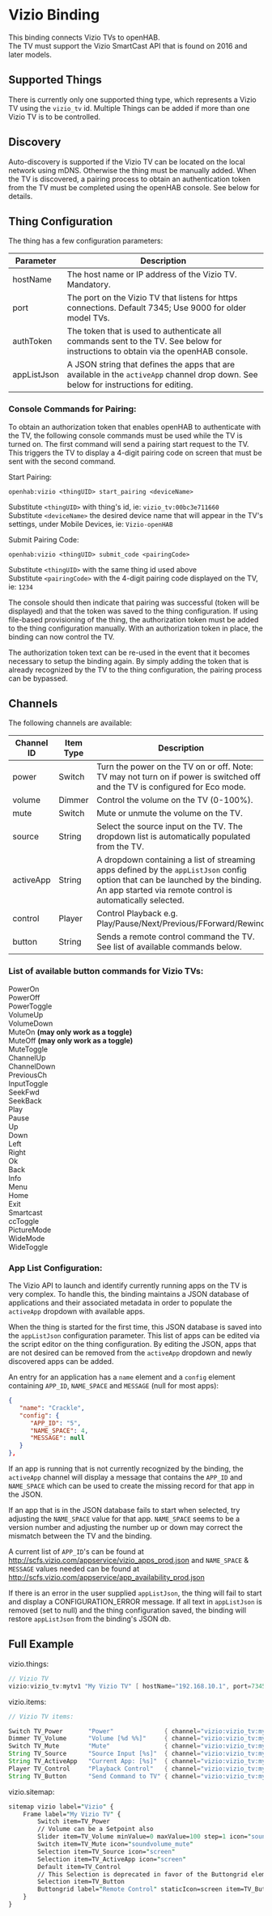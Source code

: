 # Vizio Binding

This binding connects Vizio TVs to openHAB.  
The TV must support the Vizio SmartCast API that is found on 2016 and later models.

## Supported Things

There is currently only one supported thing type, which represents a Vizio TV using the `vizio_tv` id.
Multiple Things can be added if more than one Vizio TV is to be controlled.

## Discovery

Auto-discovery is supported if the Vizio TV can be located on the local network using mDNS.
Otherwise the thing must be manually added.
When the TV is discovered, a pairing process to obtain an authentication token from the TV must be completed using the openHAB console. See below for details.

## Thing Configuration

The thing has a few configuration parameters:

| Parameter   | Description                                                                                                                          |
|-------------|--------------------------------------------------------------------------------------------------------------------------------------|
| hostName    | The host name or IP address of the Vizio TV. Mandatory.                                                                              |
| port        | The port on the Vizio TV that listens for https connections. Default 7345; Use 9000 for older model TVs.                             |
| authToken   | The token that is used to authenticate all commands sent to the TV. See below for instructions to obtain via the openHAB console.    |
| appListJson | A JSON string that defines the apps that are available in the `activeApp` channel drop down. See below for instructions for editing. |

### Console Commands for Pairing:

To obtain an authorization token that enables openHAB to authenticate with the TV, the following console commands must be used while the TV is turned on.
The first command will send a pairing start request to the TV. This triggers the TV to display a 4-digit pairing code on screen that must be sent with the second command.

Start Pairing:

```shell
openhab:vizio <thingUID> start_pairing <deviceName>
```

Substitute `<thingUID>` with thing's id, ie: `vizio_tv:00bc3e711660`  
Substitute `<deviceName>` the desired device name that will appear in the TV's settings, under Mobile Devices, ie: `Vizio-openHAB`  

Submit Pairing Code:

```shell
openhab:vizio <thingUID> submit_code <pairingCode>
```

Substitute `<thingUID>` with the same thing id used above  
Substitute `<pairingCode>` with the 4-digit pairing code displayed on the TV, ie: `1234`  

The console should then indicate that pairing was successful (token will be displayed) and that the token was saved to the thing configuration.
If using file-based provisioning of the thing, the authorization token must be added to the thing configuration manually.
With an authorization token in place, the binding can now control the TV.  

The authorization token text can be re-used in the event that it becomes necessary to setup the binding again.
By simply adding the token that is already recognized by the TV to the thing configuration, the pairing process can be bypassed.

## Channels

The following channels are available:

| Channel ID  | Item Type | Description                                                                                                                                                                                 |
|-------------|-----------|---------------------------------------------------------------------------------------------------------------------------------------------------------------------------------------------|
| power       | Switch    | Turn the power on the TV on or off. Note: TV may not turn on if power is switched off and the TV is configured for Eco mode.                                                                |
| volume      | Dimmer    | Control the volume on the TV (0-100%).                                                                                                                                                      |
| mute        | Switch    | Mute or unmute the volume on the TV.                                                                                                                                                        |
| source      | String    | Select the source input on the TV. The dropdown list is automatically populated from the TV.                                                                                                |
| activeApp   | String    | A dropdown containing a list of streaming apps defined by the `appListJson` config option that can be launched by the binding. An app started via remote control is automatically selected. |
| control     | Player    | Control Playback e.g. Play/Pause/Next/Previous/FForward/Rewind                                                                                                                              |
| button      | String    | Sends a remote control command the TV. See list of available commands below.                                                                                                                |

### List of available button commands for Vizio TVs:

PowerOn  
PowerOff  
PowerToggle  
VolumeUp  
VolumeDown  
MuteOn **(may only work as a toggle)**  
MuteOff **(may only work as a toggle)**  
MuteToggle  
ChannelUp  
ChannelDown  
PreviousCh  
InputToggle  
SeekFwd  
SeekBack  
Play  
Pause  
Up  
Down  
Left  
Right  
Ok  
Back  
Info  
Menu  
Home  
Exit  
Smartcast  
ccToggle  
PictureMode  
WideMode  
WideToggle

### App List Configuration:

The Vizio API to launch and identify currently running apps on the TV is very complex.
To handle this, the binding maintains a JSON database of applications and their associated metadata in order to populate the `activeApp` dropdown with available apps.  

When the thing is started for the first time, this JSON database is saved into the `appListJson` configuration parameter.
This list of apps can be edited via the script editor on the thing configuration.
By editing the JSON, apps that are not desired can be removed from the `activeApp` dropdown and newly discovered apps can be added.

An entry for an application has a `name` element and a `config` element containing `APP_ID`, `NAME_SPACE` and `MESSAGE` (null for most apps):

```json
{
   "name": "Crackle",
   "config": {
      "APP_ID": "5",
      "NAME_SPACE": 4,
      "MESSAGE": null
   }
},

```

If an app is running that is not currently recognized by the binding, the `activeApp` channel will display a message that contains the `APP_ID` and `NAME_SPACE` which can be used to create the missing record for that app in the JSON.

If an app that is in the JSON database fails to start when selected, try adjusting the `NAME_SPACE` value for that app.
`NAME_SPACE` seems to be a version number and adjusting the number up or down may correct the mismatch between the TV and the binding.

A current list of `APP_ID`'s can be found at <http://scfs.vizio.com/appservice/vizio_apps_prod.json>
and `NAME_SPACE` &amp; `MESSAGE` values needed can be found at <http://scfs.vizio.com/appservice/app_availability_prod.json>

If there is an error in the user supplied `appListJson`, the thing will fail to start and display a CONFIGURATION_ERROR message.
If all text in `appListJson` is removed (set to null) and the thing configuration saved, the binding will restore `appListJson` from the binding's JSON db.

## Full Example

vizio.things:

```java
// Vizio TV
vizio:vizio_tv:mytv1 "My Vizio TV" [ hostName="192.168.10.1", port=7345, authToken="idspisp0pd" ]

```

vizio.items:

```java
// Vizio TV items:

Switch TV_Power       "Power"              { channel="vizio:vizio_tv:mytv1:power" }
Dimmer TV_Volume      "Volume [%d %%]"     { channel="vizio:vizio_tv:mytv1:volume" }
Switch TV_Mute        "Mute"               { channel="vizio:vizio_tv:mytv1:mute" }
String TV_Source      "Source Input [%s]"  { channel="vizio:vizio_tv:mytv1:source" }
String TV_ActiveApp   "Current App: [%s]"  { channel="vizio:vizio_tv:mytv1:activeApp" }
Player TV_Control     "Playback Control"   { channel="vizio:vizio_tv:mytv1:control" }
String TV_Button      "Send Command to TV" { channel="vizio:vizio_tv:mytv1:button" }

```

vizio.sitemap:

```perl
sitemap vizio label="Vizio" {
    Frame label="My Vizio TV" {
        Switch item=TV_Power
        // Volume can be a Setpoint also
        Slider item=TV_Volume minValue=0 maxValue=100 step=1 icon="soundvolume"
        Switch item=TV_Mute icon="soundvolume_mute"
        Selection item=TV_Source icon="screen"
        Selection item=TV_ActiveApp icon="screen"
        Default item=TV_Control
        // This Selection is deprecated in favor of the Buttongrid element below
        Selection item=TV_Button
        Buttongrid label="Remote Control" staticIcon=screen item=TV_Button buttons=[1:1:POWER="PowerToggle"=switch-off, 1:2:Home="Home"=f7:house, 1:3:Menu="Menu", 1:4:Exit="Exit", 2:2:Up="Up"=f7:arrowtriangle_up, 4:2:Down="Down"=f7:arrowtriangle_down, 3:1:Left="Left"=f7:arrowtriangle_left, 3:3:Right="Right"=f7:arrowtriangle_right, 3:2:Ok="Ok", 2:4:VolumeUp="Volume +", 4:4:VolumeDown="Volume -", 3:4:MuteToggle="Mute"=soundvolume_mute, 5:1:Info="Info", 5:2:Back="Back", 5:3:Smartcast="Smartcast", 5:4:InputToggle="Input Toggle", 6:1:SeekBack="Reverse"=f7:backward, 6:2:Play="Play"=f7:play, 6:3:Pause="Pause"=f7:pause,  6:4:SeekFwd="Forward"=f7:forward, 7:1:ChannelUp="Channel +", 7:2:ChannelDown="Channel -", 7:3:PreviousCh="Previous Ch", 8:1:PictureMode="Picture Mode", 8:2:WideMode="Wide Mode", 8:3:WideToggle="Wide Toggle", 8:4:ccToggle="CC Toggle"]
    }
}

```
